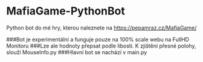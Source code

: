 # MafiaGame-PythonBot
Python bot do mé hry, kterou naleznete na https://pepamraz.cz/MafiaGame/

###Bot je experimentální a funguje pouze na 100% scale webu na FullHD Monitoru
###Lze ale hodnoty přepsat podle libosti. K zjištění přesné polohy, slouží MouseInfo.py
###Hlavní bot se nachází v main.py
